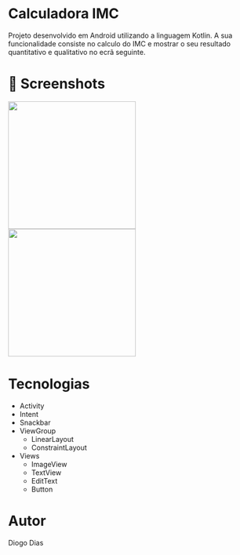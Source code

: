 # Calculadora IMC
Projeto desenvolvido em Android utilizando a linguagem Kotlin. A sua funcionalidade consiste no calculo do IMC e mostrar o seu resultado quantitativo e qualitativo no ecrã seguinte.


# 📸 Screenshots
<img src= "https://github.com/Diogod99/PrimeiroApp/assets/156723392/fff4b48f-9d74-42f9-b97e-2bde79a8a50a " width =260/> <img src= "https://github.com/Diogod99/PrimeiroApp/assets/156723392/577b10b9-b0bc-44b6-9c59-5afa0fa9f7cd" width =260/>


# Tecnologias
* Activity
* Intent
* Snackbar
* ViewGroup
  - LinearLayout
  - ConstraintLayout
* Views
  - ImageView
  - TextView
  - EditText
  - Button

 # Autor
 Diogo Dias
